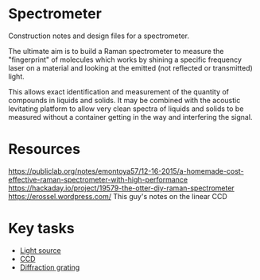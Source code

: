 # Spectrometer
Construction notes and design files for a spectrometer.

The ultimate aim is to build a Raman spectrometer to measure the "fingerprint" of molecules which works by shining a specific frequency laser on a material and looking at the emitted (not reflected or transmitted) light.

This allows exact identification and measurement of the quantity of compounds in liquids and solids. It may be combined with the acoustic levitating platform to allow very clean spectra of liquids and solids to be measured without a container getting in the way and interfering the signal.

# Resources

https://publiclab.org/notes/emontoya57/12-16-2015/a-homemade-cost-effective-raman-spectrometer-with-high-performance
https://hackaday.io/project/19579-the-otter-diy-raman-spectrometer
https://erossel.wordpress.com/ This guy's notes on the linear CCD


# Key tasks
- [Light source](/../../issues/1)
- [CCD](/../../issues/2)
- [Diffraction grating](/../../issues/3)
